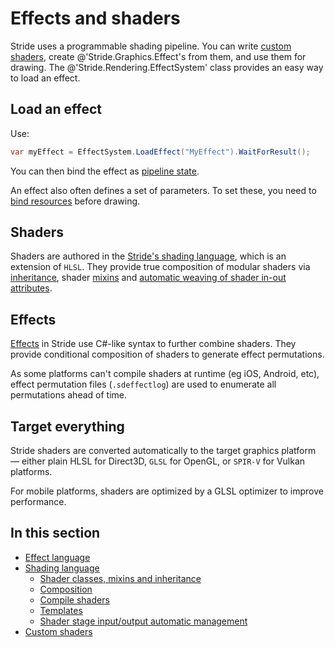 # Effects and shaders

Stride uses a programmable shading pipeline. You can write [custom shaders](custom-shaders.md), create @'Stride.Graphics.Effect's from them, and use them for drawing. The @'Stride.Rendering.EffectSystem' class provides an easy way to load an effect.

## Load an effect

Use:

```cs
var myEffect = EffectSystem.LoadEffect("MyEffect").WaitForResult();
```

You can then bind the effect as [pipeline state](../low-level-api/pipeline-state.md).

An effect also often defines a set of parameters. To set these, you need to [bind resources](../low-level-api/resources.md) before drawing.

## Shaders

Shaders are authored in the [Stride's shading language](shading-language/index.md), which is an extension of `HLSL`. They provide true composition of modular shaders via [inheritance](shading-language/shader-classes-mixins-and-inheritance.md), shader [mixins](shading-language/composition.md) and [automatic weaving of shader in-out attributes](shading-language/automatic-shader-stage-input-output.md).

## Effects

[Effects](effect-language.md) in Stride use C#-like syntax to further combine shaders. They provide conditional composition of shaders to generate effect permutations.

As some platforms can't compile shaders at runtime (eg iOS, Android, etc), effect permutation files (`.sdeffectlog`) are used to enumerate all permutations ahead of time.

## Target everything

Stride shaders are converted automatically to the target graphics platform — either plain HLSL for Direct3D, `GLSL` for OpenGL, or `SPIR-V` for Vulkan platforms.

For mobile platforms, shaders are optimized by a GLSL optimizer to improve performance.

## In this section

* [Effect language](effect-language.md)
* [Shading language](shading-language/index.md)
    - [Shader classes, mixins and inheritance](shading-language/shader-classes-mixins-and-inheritance.md)
    - [Composition](shading-language/composition.md)
    - [Compile shaders](compile-shaders.md)
    - [Templates](shading-language/templates.md)
    - [Shader stage input/output automatic management](shading-language/automatic-shader-stage-input-output.md)
* [Custom shaders](custom-shaders.md)